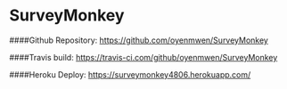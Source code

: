 # SurveyMonkey


####Github Repository: https://github.com/oyenmwen/SurveyMonkey

####Travis build: https://travis-ci.com/github/oyenmwen/SurveyMonkey

####Heroku Deploy: https://surveymonkey4806.herokuapp.com/